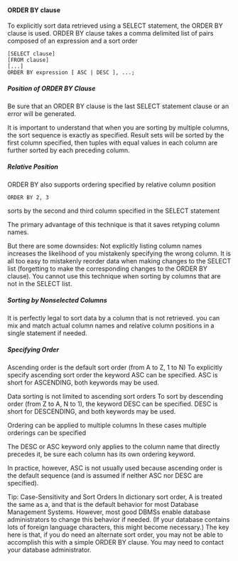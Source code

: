 #### ORDER BY clause
To explicitly sort data retrieved using a SELECT statement, the ORDER BY clause is used.
ORDER BY clause takes a comma delimited list of pairs composed of an expression and a sort order


	[SELECT clause]
	[FROM clause]
	[...]
	ORDER BY expression [ ASC | DESC ], ...;



##### Position of ORDER BY Clause
Be sure that an ORDER BY clause is the last SELECT statement clause or an error will be generated.

It is important to understand that when you are sorting by multiple columns, the sort sequence is exactly as specified. Result sets will be sorted by the first column specified, then tuples with equal values in each column are further sorted by each preceding column.



##### Relative Position
ORDER BY also supports ordering specified by relative column position

	ORDER BY 2, 3

sorts by the second and third column specified in the SELECT statement

The primary advantage of this technique is that it saves retyping column names.

But there are some downsides:
	Not explicitly listing column names increases the likelihood of you mistakenly specifying the wrong column.
	It is all too easy to mistakenly reorder data when making changes to the SELECT list (forgetting to make the corresponding changes to the ORDER BY clause).
	You cannot use this technique when sorting by columns that are not in the SELECT list.



##### Sorting by Nonselected Columns
It is perfectly legal to sort data by a column that is not retrieved.
you can mix and match actual column names and relative column positions in a single statement if needed.



##### Specifying Order
Ascending order is the default sort order (from A to Z, 1 to N)
To explicitly specify ascending sort order the keyword ASC can be specified.
ASC is short for ASCENDING, both keywords may be used.

Data sorting is not limited to ascending sort orders
To sort by descending order (from Z to A, N to 1), the keyword DESC can be specified.
DESC is short for DESCENDING, and both keywords may be used.


Ordering can be applied to multiple columns
In these cases multiple orderings can be specified

The DESC or ASC keyword only applies to the column name that directly precedes it, be sure each column has its own ordering keyword.

In practice, however, ASC is not usually used because ascending order is the default sequence (and is
assumed if neither ASC nor DESC are specified).

Tip: Case-Sensitivity and Sort Orders
In dictionary sort order, A is treated the same as a, and that is the default behavior for most Database Management Systems.  However, most good DBMSs enable database administrators to change this behavior if needed.
(If your database contains lots of foreign language characters, this might become necessary.)
The key here is that, if you do need an alternate sort order, you may not be able to accomplish this with a simple ORDER BY clause. You may need to contact your database administrator.

